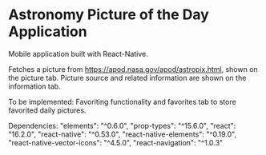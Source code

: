# Astronomy Picture of the Day Application
Mobile application built with React-Native.

Fetches a picture from https://apod.nasa.gov/apod/astropix.html, shown on the picture tab.
Picture source and related information are shown on the information tab.

To be implemented:
  Favoriting functionality and favorites tab to store favorited daily pictures.
  
Dependencies:
    "elements": "^0.6.0",
    "prop-types": "^15.6.0",
    "react": "16.2.0",
    "react-native": "^0.53.0",
    "react-native-elements": "^0.19.0",
    "react-native-vector-icons": "^4.5.0",
    "react-navigation": "^1.0.3"
